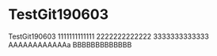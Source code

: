 # TestGit190603
TestGit190603
1111111111111
2222222222222
3333333333333
AAAAAAAAAAAAa
BBBBBBBBBBBBB
